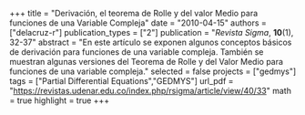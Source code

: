 +++
title = "Derivación, el teorema de Rolle y del valor Medio para funciones de una Variable Compleja"
date = "2010-04-15"
authors = ["delacruz-r"]
publication_types = ["2"]
publication = "*Revista Sigma*, **10**(1), 32-37"
abstract = "En este artículo se exponen algunos conceptos básicos de derivación para funciones de una variable compleja. También se muestran algunas versiones del Teorema de Rolle y del Valor Medio para funciones de una variable compleja."
selected = false
projects = ["gedmys"]
tags = ["Partial Differential Equations","GEDMYS"]
url_pdf = "https://revistas.udenar.edu.co/index.php/rsigma/article/view/40/33"
math = true
highlight = true
+++
